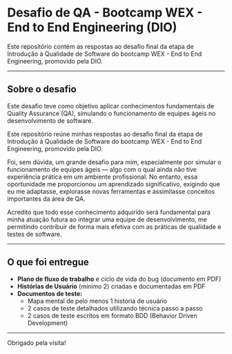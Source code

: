 # Desafio de QA - Bootcamp WEX - End to End Engineering (DIO)

Este repositório contém as respostas ao desafio final da etapa de Introdução à Qualidade de Software do bootcamp WEX - End to End Engineering, promovido pela DIO.

---

## Sobre o desafio

Este desafio teve como objetivo aplicar conhecimentos fundamentais de Quality Assurance (QA), simulando o funcionamento de equipes ágeis no desenvolvimento de software.

Este repositório reúne minhas respostas ao desafio final da etapa de Introdução à Qualidade de Software do bootcamp WEX - End to End Engineering, promovido pela DIO.

Foi, sem dúvida, um grande desafio para mim, especialmente por simular o funcionamento de equipes ágeis — algo com o qual ainda não tive experiência prática em um ambiente profissional. No entanto, essa oportunidade me proporcionou um aprendizado significativo, exigindo que eu me adaptasse, explorasse novas ferramentas e assimilasse conceitos importantes da área de QA.

Acredito que todo esse conhecimento adquirido será fundamental para minha atuação futura ao integrar uma equipe de desenvolvimento, me permitindo contribuir de forma mais efetiva com as práticas de qualidade e testes de software.

---

## O que foi entregue

- **Plano de fluxo de trabalho** e ciclo de vida do bug (documento em PDF)  
- **Histórias de Usuário** (mínimo 2) criadas e documentadas em PDF  
- **Documentos de teste:**  
  - Mapa mental de pelo menos 1 história de usuário  
  - 2 casos de teste detalhados utilizando técnica passo a passo  
  - 2 casos de teste escritos em formato BDD (Behavior Driven Development)  

---


Obrigado pela visita!
